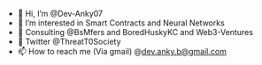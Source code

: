 - 👋 Hi, I’m @Dev-Anky07
- 👀 I’m interested in Smart Contracts and Neural Networks
- 🌱 Consulting @BsMfers and BoredHuskyKC and Web3-Ventures
- 💞️ Twitter @ThreatT0Society
- 📫 How to reach me (Via gmail) @dev.anky.b@gmail.com

<!---
Dev-Anky07/Dev-Anky07 is a ✨ special ✨ repository because its `README.md` (this file) appears on your GitHub profile.
You can click the Preview link to take a look at your changes.
--->
